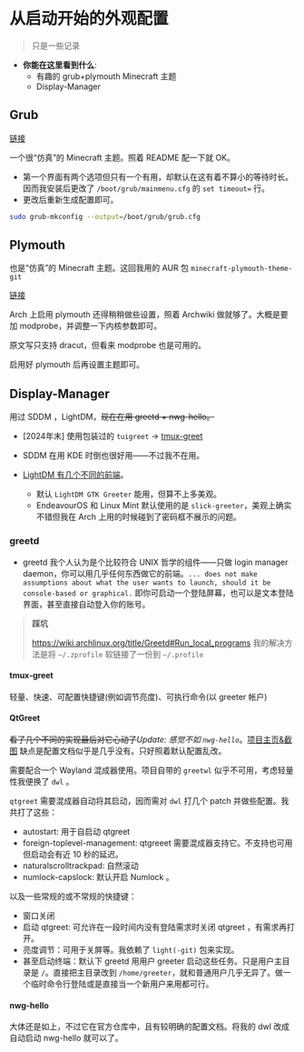 # 从启动开始的外观配置

> 只是一些记录

- **你能在这里看到什么**:
    - 有趣的 grub+plymouth Minecraft 主题
    - Display-Manager

## Grub

[链接](https://github.com/Lxtharia/double-minegrub-menu)

一个很“仿真”的 Minecraft 主题。照着 README 配一下就 OK。

- 第一个界面有两个选项但只有一个有用，却默认在这有着不算小的等待时长。因而我安装后更改了 `/boot/grub/mainmenu.cfg` 的 `set timeout=` 行。
- 更改后重新生成配置即可。

```bash
sudo grub-mkconfig --output=/boot/grub/grub.cfg
```

## Plymouth

也是“仿真”的 Minecraft 主题。这回我用的 AUR 包 `minecraft-plymouth-theme-git`

[链接](https://github.com/nikp123/minecraft-plymouth-theme)

Arch 上启用 plymouth 还得稍稍做些设置，照着 Archwiki 做就够了。大概是要加 modprobe，并调整一下内核参数即可。

原文写只支持 dracut，但看来 modprobe 也是可用的。

启用好 plymouth 后再设置主题即可。

## Display-Manager

用过 SDDM ，LightDM，~~现在在用 greetd + nwg-hello。~~
- [2024年末] 使用包装过的 `tuigreet` -> [tmux-greet](https://github.com/Vescrity/tmux-greet)

- SDDM 在用 KDE 时倒也很好用——不过我不在用。
- [LightDM 有几个不同的前端](https://wiki.archlinux.org/title/LightDM#Greeter)。
    - 默认 `LightDM GTK Greeter` 能用，但算不上多美观。
    - EndeavourOS 和 Linux Mint 默认使用的是 `slick-greeter`，美观上确实不错但我在 Arch 上用的时候碰到了密码框不展示的问题。
    

### greetd

- greetd 我个人认为是个比较符合 UNIX 哲学的组件——只做 login manager daemon，你可以用几乎任何东西做它的前端。`... does not make assumptions about what the user wants to launch, should it be console-based or graphical.` 即你可启动一个登陆屏幕，也可以是文本登陆界面，甚至直接自动登入你的账号。

> **踩坑**
>
> https://wiki.archlinux.org/title/Greetd#Run_local_programs
> 我的解决方法是将 `~/.zprofile` 软链接了一份到 `~/.profile`

#### tmux-greet

轻量、快速、可配置快捷键(例如调节亮度)、可执行命令(以 greeter 帐户)

#### QtGreet

~~看了几个不同的实现最后对它心动了~~*Update: 感觉不如 `nwg-hello`*。[项目主页&截图](https://gitlab.com/marcusbritanicus/QtGreet)
缺点是配置文档似乎是几乎没有。只好照着默认配置乱改。

需要配合一个 Wayland 混成器使用。项目自带的 `greetwl` 似乎不可用，考虑轻量性我便换了 `dwl` 。

`qtgreet` 需要混成器自动将其启动，因而需对 `dwl` 打几个 patch 并做些配置。我共打了这些：
- autostart: 用于自启动 qtgreet
- foreign-toplevel-management: qtgreeet 需要混成器支持它。不支持也可用但启动会有近 10 秒的延迟。
- naturalscrolltrackpad: 自然滚动
- numlock-capslock: 默认开启 Numlock 。

以及一些常规的或不常规的快捷键：
- 窗口关闭
- 启动 qtgreet: 可允许在一段时间内没有登陆需求时关闭 qtgreet ，有需求再打开。
- 亮度调节：可用于关屏等。我依赖了 `light(-git)` 包来实现。
- 甚至启动终端：默认下 greetd 用用户 greeter 启动这些任务。只是用户主目录是 `/`。直接把主目录改到 `/home/greeter`，就和普通用户几乎无异了。做一个临时命令行登陆或是直接当一个新用户来用都可行。

#### nwg-hello

大体还是如上，不过它在官方仓库中，且有较明确的配置文档。将我的 dwl 改成自动启动 nwg-hello 就可以了。


